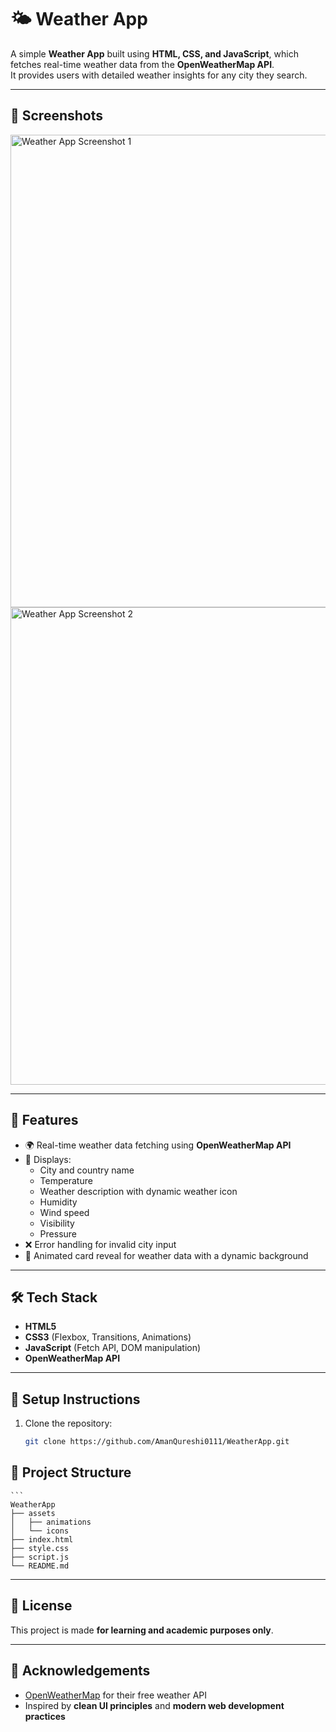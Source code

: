 # 🌤️ Weather App

A simple **Weather App** built using **HTML, CSS, and JavaScript**, which fetches real-time weather data from the **OpenWeatherMap API**.  
It provides users with detailed weather insights for any city they search.

---

## 📸 Screenshots

<img width="561" height="756" alt="Weather App Screenshot 1" src="https://github.com/user-attachments/assets/d3d2c00a-d8bc-45fb-a9fc-012f28cd4b48" />

<img width="575" height="764" alt="Weather App Screenshot 2" src="https://github.com/user-attachments/assets/22287295-0bcc-4505-8100-45574beedfb1" />

---

## 🚀 Features
- 🌍 Real-time weather data fetching using **OpenWeatherMap API**  
- 📌 Displays:
  - City and country name  
  - Temperature  
  - Weather description with dynamic weather icon  
  - Humidity  
  - Wind speed  
  - Visibility  
  - Pressure  
- ❌ Error handling for invalid city input  
- 🎴 Animated card reveal for weather data with a dynamic background  

---

## 🛠️ Tech Stack
- **HTML5**  
- **CSS3** (Flexbox, Transitions, Animations)  
- **JavaScript** (Fetch API, DOM manipulation)  
- **OpenWeatherMap API**  

---

## 🔧 Setup Instructions
1. Clone the repository:
   ```bash
   git clone https://github.com/AmanQureshi0111/WeatherApp.git

## 📁 Project Structure
    ```
    WeatherApp
    ├── assets
    │   ├── animations
    │   └── icons
    ├── index.html
    ├── style.css
    ├── script.js
    └── README.md

---

## 📜 License
This project is made **for learning and academic purposes only**.  

---

## 🙌 Acknowledgements
- [OpenWeatherMap](https://openweathermap.org/) for their free weather API  
- Inspired by **clean UI principles** and **modern web development practices**  
